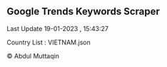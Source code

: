 

## Google Trends Keywords Scraper 
 
Last Update 19-01-2023 , 15:43:27

Country List :
VIETNAM.json



© Abdul Muttaqin 
